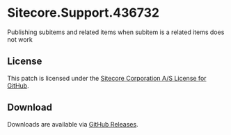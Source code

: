 # Sitecore.Support.436732
Publishing subitems and related items when subitem is a related items does not work

## License  
This patch is licensed under the [Sitecore Corporation A/S License for GitHub](https://github.com/sitecoresupport/Sitecore.Support.436732/blob/master/LICENSE).  

## Download  
Downloads are available via [GitHub Releases](https://github.com/sitecoresupport/Sitecore.Support.436732/releases).  

